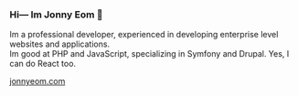 ### Hi— Im Jonny Eom 👋

Im a professional developer, experienced in developing enterprise level websites and applications.  
Im good at PHP and JavaScript, specializing in Symfony and Drupal. Yes, I can do React too.

[jonnyeom.com](https://www.jonnyeom.com/)

<!--
**jonnyeom/jonnyeom** is a ✨ _special_ ✨ repository because its `README.md` (this file) appears on your GitHub profile.

Here are some ideas to get you started:

- 🔭 I’m currently working on ...
- 🌱 I’m currently learning ...
- 👯 I’m looking to collaborate on ...
- 🤔 I’m looking for help with ...
- 💬 Ask me about ...
- 📫 How to reach me: ...
- 😄 Pronouns: ...
- ⚡ Fun fact: ...
-->
